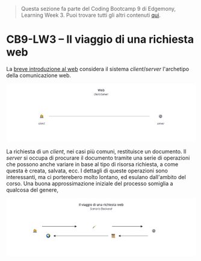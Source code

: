 > Questa sezione fa parte del Coding Bootcamp 9 di Edgemony, Learning Week 3. Puoi trovare tutti gli altri contenuti [qui](../lw_03/README.md).

# CB9-LW3 – Il viaggio di una richiesta web

La [breve introduzione al web](./breve-introduzione-al-web.md) considera il sistema _client_/_server_ l'archetipo della comunicazione web.

![](../images/lw_03-the-web-client-server.jpg)

La richiesta di un _client_, nei casi più comuni, restituisce un documento. Il _server_ si occupa di procurare il documento tramite una serie di operazioni che possono anche variare in base al tipo di risorsa richiesta, a come questa è creata, salvata, ecc. I dettagli di queste operazioni sono interessanti, ma ci porterebero molto lontano, ed esulano dall'ambito del corso. Una buona approssimazione iniziale del processo somiglia a qualcosa del genere,

![](../images/lw_03-request-journey-be.jpg)
